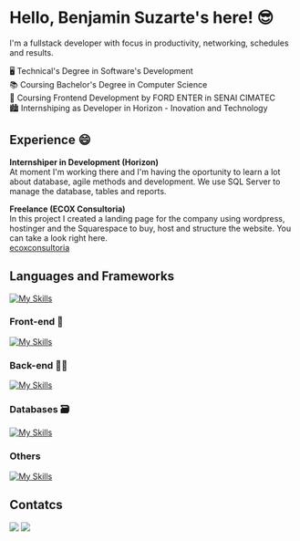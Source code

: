 # Hello, Benjamin Suzarte's here! 😎
I'm a fullstack developer with focus in productivity, networking, schedules and results.    

🖥 Technical's Degree in Software's Development  
📚 Coursing Bachelor's Degree in Computer Science  
🌠 Coursing Frontend Development by FORD ENTER in SENAI CIMATEC  
🏙 Internshiping as Developer in Horizon - Inovation and Technology  

## Experience 😄

**Internshiper in Development (Horizon)**  
At moment I'm working there and I'm having the oportunity to learn a lot about database, agile methods and development. We use SQL Server to manage the database, tables and reports.     

**Freelance (ECOX Consultoria)**  
In this project I created a landing page for the company using wordpress, hostinger and the Squarespace to buy, host and structure the website. You can take a look right here.  
[ecoxconsultoria](https://ecoxconsultoria.com/)

## Languages and Frameworks  
[![My Skills](https://skillicons.dev/icons?i=html,css,js,ts,git,bootstrap)](https://skillicons.dev)      
### Front-end 🌟
[![My Skills](https://skillicons.dev/icons?i=react,next,angular,tailwind,vite,vercel)](https://skillicons.dev)    
### Back-end 👨‍💻
[![My Skills](https://skillicons.dev/icons?i=nodejs,express,nestjs,discordjs,prisma,docker,postman)](https://skillicons.dev)    
### Databases 🗃
[![My Skills](https://skillicons.dev/icons?i=mysql,postgres,supabase,mongo)](https://skillicons.dev)    
### Others
[![My Skills](https://skillicons.dev/icons?i=linux,windows,vscode,obsidian,wordpress)](https://skillicons.dev)    
## Contatcs
<div>
  <a href="https://www.linkedin.com/in/benjamin-suzarte/" target="blank"><img src="https://img.shields.io/badge/-LinkedIn-%230077B5?style=for-the-badge&logo=linkedin&logoColor=white" target="_blank"></a> 
  <a href = "mailto:devsuzartee@gmail.com"><img src="https://img.shields.io/badge/Gmail-D14836?style=for-the-badge&logo=gmail&logoColor=white" target="_blank"></a>
</div>
